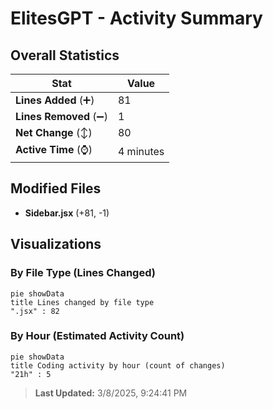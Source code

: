 # ElitesGPT - Activity Summary 

## Overall Statistics

| Stat                   | Value                                                             |
| ---------------------- | ----------------------------------------------------------------- |
| **Lines Added** (➕)   | 81                                          |
| **Lines Removed** (➖) | 1                                        |
| **Net Change** (↕)    | 80                |
| **Active Time** (⌚)   | 4 minutes |


## Modified Files
- **Sidebar.jsx** (+81, -1)

## Visualizations

### By File Type (Lines Changed)

```mermaid
pie showData
title Lines changed by file type
".jsx" : 82
```

### By Hour (Estimated Activity Count)

```mermaid
pie showData
title Coding activity by hour (count of changes)
"21h" : 5
```


> **Last Updated:** 3/8/2025, 9:24:41 PM